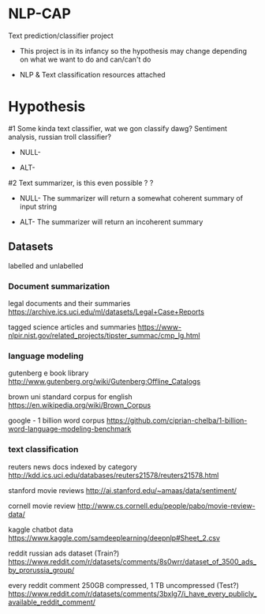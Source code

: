 # NLP-CAP
Text prediction/classifier project

- This project is in its infancy so the hypothesis may change depending on what we want to do and can/can't do 

- NLP & Text classification resources attached


# Hypothesis

#1 Some kinda text classifier, wat we gon classify dawg? Sentiment analysis, russian troll classifier?

- NULL- 

- ALT-

#2 Text summarizer, is this even possible ? ? 

- NULL- The summarizer will return a somewhat coherent summary of input string

- ALT- The summarizer will return an incoherent summary


## Datasets
labelled and unlabelled

### Document summarization 

legal documents and their summaries
https://archive.ics.uci.edu/ml/datasets/Legal+Case+Reports

tagged science articles and summaries
https://www-nlpir.nist.gov/related_projects/tipster_summac/cmp_lg.html


### language modeling

gutenberg e book library
http://www.gutenberg.org/wiki/Gutenberg:Offline_Catalogs

brown uni standard corpus for english
https://en.wikipedia.org/wiki/Brown_Corpus

google - 1 billion word corpus
https://github.com/ciprian-chelba/1-billion-word-language-modeling-benchmark


### text classification 

reuters news docs indexed by category
http://kdd.ics.uci.edu/databases/reuters21578/reuters21578.html

stanford movie reviews
http://ai.stanford.edu/~amaas/data/sentiment/

cornell movie review 
http://www.cs.cornell.edu/people/pabo/movie-review-data/

kaggle chatbot data
https://www.kaggle.com/samdeeplearning/deepnlp#Sheet_2.csv

reddit russian ads dataset (Train?)
https://www.reddit.com/r/datasets/comments/8s0wrr/dataset_of_3500_ads_by_prorussia_group/

every reddit comment 250GB compressed, 1 TB uncompressed (Test?)
https://www.reddit.com/r/datasets/comments/3bxlg7/i_have_every_publicly_available_reddit_comment/
